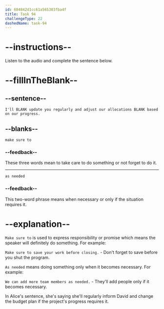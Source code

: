 ```yaml
---
id: 684842d1cc61a565303fba4f
title: Task 94
challengeType: 22
dashedName: task-94
---
```


<!-- (audio) Alice: I'll make sure to update you regularly and adjust our allocations as needed based on our progress. -->

# --instructions--

Listen to the audio and complete the sentence below.

# --fillInTheBlank--

## --sentence--

`I'll BLANK update you regularly and adjust our allocations BLANK based on our progress.`

## --blanks--

`make sure to`

### --feedback--

These three words mean to take care to do something or not forget to do it.

---

`as needed`

### --feedback--

This two-word phrase means when necessary or only if the situation requires it.

# --explanation--

`Make sure to` is used to express responsibility or promise which means the speaker will definitely do something. For example:

`Make sure to save your work before closing.` - Don't forget to save before you shut the program.

`As needed` means doing something only when it becomes necessary. For example:

`We can add more team members as needed.` - They'll add people only if it becomes necessary.

In Alice's sentence, she's saying she'll regularly inform David and change the budget plan if the project's progress requires it.
